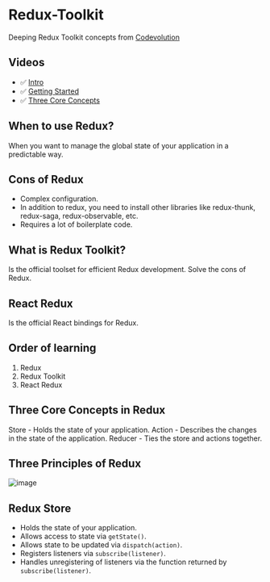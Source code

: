 # Redux-Toolkit
Deeping Redux Toolkit concepts from [Codevolution](https://www.youtube.com/playlist?list=PLC3y8-rFHvwiaOAuTtVXittwybYIorRB3) 

## Videos

- ✅ [Intro](https://www.youtube.com/watch?v=0awA5Uw6SJE&list=PLC3y8-rFHvwiaOAuTtVXittwybYIorRB3&index=1)
- ✅ [Getting Started](https://www.youtube.com/watch?v=ZySFOgejw0k&list=PLC3y8-rFHvwiaOAuTtVXittwybYIorRB3&index=2)
- ✅ [Three Core Concepts](https://www.youtube.com/watch?v=7cREd9mesMg&list=PLC3y8-rFHvwiaOAuTtVXittwybYIorRB3&index=3)

## When to use Redux?

When you want to manage the global state of your application in a predictable way.

## Cons of Redux
- Complex configuration.
- In addition to redux, you need to install other libraries like redux-thunk, redux-saga, redux-observable, etc.
- Requires a lot of boilerplate code.

## What is Redux Toolkit?

Is the official toolset for efficient Redux development. Solve the cons of Redux.

## React Redux

Is the official React bindings for Redux.

## Order of learning
1. Redux
2. Redux Toolkit
3. React Redux

## Three Core Concepts in Redux
Store - Holds the state of your application.
Action - Describes the changes in the state of the application.
Reducer - Ties the store and actions together.

## Three Principles of Redux

![image](https://github.com/Laboratoria/curriculum/assets/123121338/9752b708-65b4-4b21-b11d-b513ce936272)

## Redux Store

- Holds the state of your application.
- Allows access to state via `getState()`.
- Allows state to be updated via `dispatch(action)`.
- Registers listeners via `subscribe(listener)`.
- Handles unregistering of listeners via the function returned by `subscribe(listener)`.